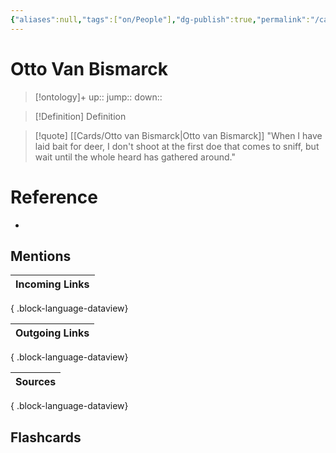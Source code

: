 ```yaml
---
{"aliases":null,"tags":["on/People"],"dg-publish":true,"permalink":"/cards/otto-van-bismarck/","dgPassFrontmatter":true}
---
```


# Otto Van Bismarck

> [!ontology]+
> up:: 
> jump:: 
> down:: 

> [!Definition] Definition

> [!quote] [[Cards/Otto van Bismarck\|Otto van Bismarck]]
> "When I have laid bait for deer, I don't shoot at the first doe that comes to sniff, but wait until the whole heard has gathered around."

# Reference

- 

## Mentions

| Incoming Links |
| -------------- |

{ .block-language-dataview}

| Outgoing Links |
| -------------- |

{ .block-language-dataview}

| Sources |
| ------- |

{ .block-language-dataview}

## Flashcards